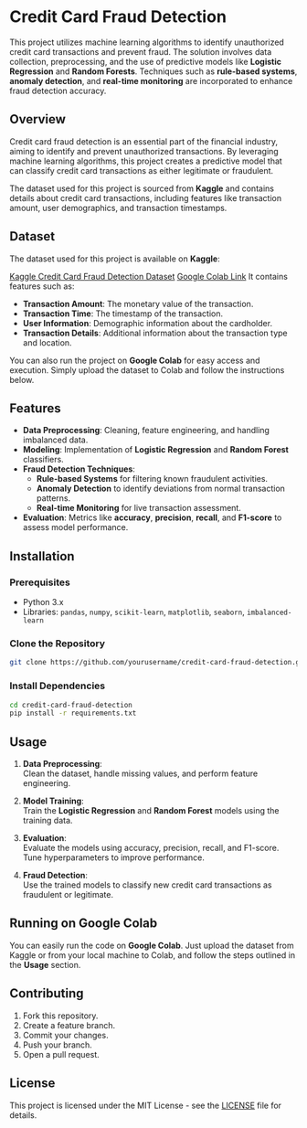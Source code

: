 

# Credit Card Fraud Detection

This project utilizes machine learning algorithms to identify unauthorized credit card transactions and prevent fraud. The solution involves data collection, preprocessing, and the use of predictive models like **Logistic Regression** and **Random Forests**. Techniques such as **rule-based systems**, **anomaly detection**, and **real-time monitoring** are incorporated to enhance fraud detection accuracy.

## Overview

Credit card fraud detection is an essential part of the financial industry, aiming to identify and prevent unauthorized transactions. By leveraging machine learning algorithms, this project creates a predictive model that can classify credit card transactions as either legitimate or fraudulent.

The dataset used for this project is sourced from **Kaggle** and contains details about credit card transactions, including features like transaction amount, user demographics, and transaction timestamps.

## Dataset

The dataset used for this project is available on **Kaggle**:

[Kaggle Credit Card Fraud Detection Dataset](https://www.kaggle.com/datasets/mlg-ulb/creditcardfraud)
[Google Colab Link](https://colab.research.google.com/github/Rahulaggl/Credit_card_Fd/blob/main/CCD.ipynb#scrollTo=w3vuiKq6rqx1)
It contains features such as:

- **Transaction Amount**: The monetary value of the transaction.
- **Transaction Time**: The timestamp of the transaction.
- **User Information**: Demographic information about the cardholder.
- **Transaction Details**: Additional information about the transaction type and location.

You can also run the project on **Google Colab** for easy access and execution. Simply upload the dataset to Colab and follow the instructions below.

## Features

- **Data Preprocessing**: Cleaning, feature engineering, and handling imbalanced data.
- **Modeling**: Implementation of **Logistic Regression** and **Random Forest** classifiers.
- **Fraud Detection Techniques**:
  - **Rule-based Systems** for filtering known fraudulent activities.
  - **Anomaly Detection** to identify deviations from normal transaction patterns.
  - **Real-time Monitoring** for live transaction assessment.
- **Evaluation**: Metrics like **accuracy**, **precision**, **recall**, and **F1-score** to assess model performance.

## Installation

### Prerequisites

- Python 3.x
- Libraries: `pandas`, `numpy`, `scikit-learn`, `matplotlib`, `seaborn`, `imbalanced-learn`

### Clone the Repository

```bash
git clone https://github.com/yourusername/credit-card-fraud-detection.git
```

### Install Dependencies

```bash
cd credit-card-fraud-detection
pip install -r requirements.txt
```

## Usage

1. **Data Preprocessing**:  
   Clean the dataset, handle missing values, and perform feature engineering.

2. **Model Training**:  
   Train the **Logistic Regression** and **Random Forest** models using the training data.

3. **Evaluation**:  
   Evaluate the models using accuracy, precision, recall, and F1-score. Tune hyperparameters to improve performance.

4. **Fraud Detection**:  
   Use the trained models to classify new credit card transactions as fraudulent or legitimate.


## Running on Google Colab

You can easily run the code on **Google Colab**. Just upload the dataset from Kaggle or from your local machine to Colab, and follow the steps outlined in the **Usage** section.

## Contributing

1. Fork this repository.
2. Create a feature branch.
3. Commit your changes.
4. Push your branch.
5. Open a pull request.

## License

This project is licensed under the MIT License - see the [LICENSE](LICENSE) file for details.

